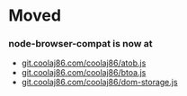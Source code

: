 # Moved
### node-browser-compat is now at 

* [git.coolaj86.com/coolaj86/atob.js](https://git.coolaj86.com/coolaj86/atob.js)
* [git.coolaj86.com/coolaj86/btoa.js](https://git.coolaj86.com/coolaj86/btoa.js)
* [git.coolaj86.com/coolaj86/dom-storage.js](https://git.coolaj86.com/coolaj86/dom-storage.js)
